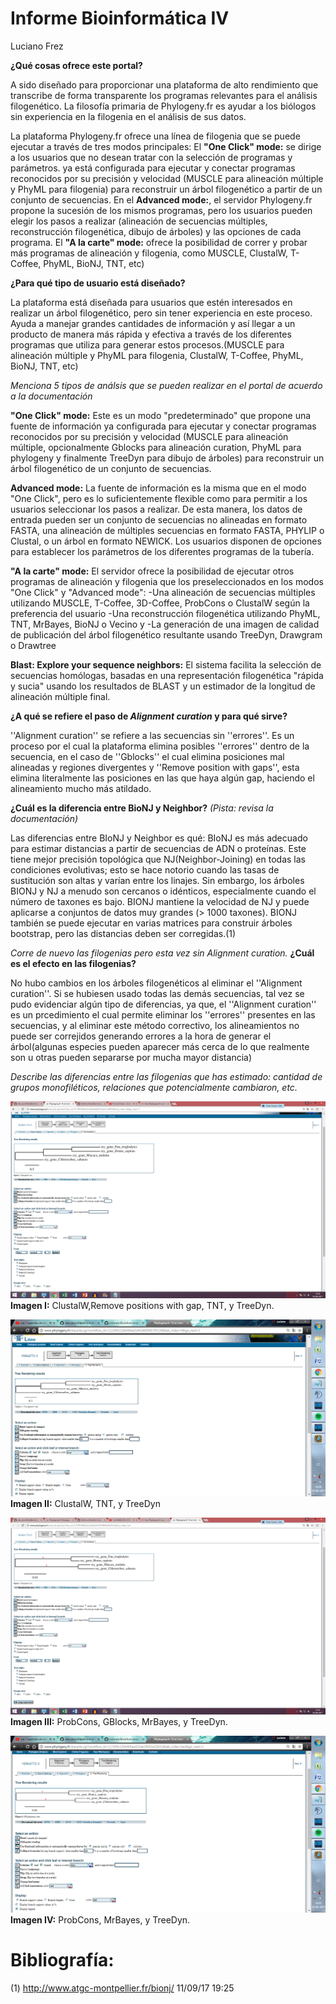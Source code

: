 # Informe Bioinformática IV
Luciano Frez

**¿Qué cosas ofrece este portal?** 
 
A sido diseñado para proporcionar una plataforma de alto rendimiento que transcribe de forma transparente los programas relevantes para el análisis filogenético. La filosofía primaria de Phylogeny.fr es ayudar a los biólogos sin experiencia en la filogenia en el análisis de sus datos.

 La plataforma Phylogeny.fr ofrece una línea de filogenia que se puede ejecutar a través de tres modos principales:
El **"One Click" mode:** se dirige a los usuarios que no desean tratar con la selección de programas y parámetros. ya está configurada para ejecutar y conectar programas reconocidos por su precisión y velocidad (MUSCLE para alineación múltiple y PhyML para filogenia) para reconstruir un árbol filogenético a partir de un conjunto de secuencias.
En el **Advanced mode:**, el servidor Phylogeny.fr propone la sucesión de los mismos programas, pero los usuarios pueden elegir los pasos a realizar (alineación de secuencias múltiples, reconstrucción filogenética, dibujo de árboles) y las opciones de cada programa.
El **"A la carte" mode:** ofrece la posibilidad de correr y probar más programas de alineación y filogenia, como MUSCLE, ClustalW, T-Coffee, PhyML, BioNJ, TNT, etc)

**¿Para qué tipo de usuario está diseñado?**

La plataforma está diseñada para usuarios que estén interesados en realizar un árbol filogenético, pero sin tener experiencia en este proceso. Ayuda a manejar grandes cantidades de información y así llegar a un producto de manera más rápida y efectiva a través de los diferentes programas que utiliza para generar estos procesos.(MUSCLE para alineación múltiple y PhyML para filogenia, ClustalW, T-Coffee, PhyML, BioNJ, TNT, etc) 

*Menciona 5 tipos de análsis que se pueden realizar en el portal de acuerdo a la documentación*

**"One Click" mode:** Este es un modo "predeterminado" que propone una fuente de información ya configurada para ejecutar y conectar programas reconocidos por su precisión y velocidad (MUSCLE para alineación múltiple, opcionalmente Gblocks para alineación curation, PhyML para phylogeny y finalmente TreeDyn para dibujo de árboles) para reconstruir un árbol filogenético de un conjunto de secuencias. 

**Advanced mode:** La fuente de información es la misma que en el modo "One Click", pero es lo suficientemente flexible como para permitir a los usuarios seleccionar los pasos a realizar. De esta manera, los datos de entrada pueden ser un conjunto de secuencias no alineadas en formato FASTA, una alineación de múltiples secuencias en formato FASTA, PHYLIP o Clustal, o un árbol en formato NEWICK.
Los usuarios disponen de opciones para establecer los parámetros de los diferentes programas de la tubería.

**"A la carte" mode:** El servidor ofrece la posibilidad de ejecutar otros programas de alineación y filogenia que los preseleccionados en los modos "One Click" y "Advanced mode":
-Una alineación de secuencias múltiples utilizando MUSCLE, T-Coffee, 3D-Coffee, ProbCons o ClustalW según la preferencia del usuario
-Una reconstrucción filogenética utilizando PhyML, TNT, MrBayes, BioNJ o Vecino y
-La generación de una imagen de calidad de publicación del árbol filogenético resultante usando TreeDyn, Drawgram o Drawtree

**Blast: Explore your sequence neighbors:** El sistema facilita la selección de secuencias homólogas, basadas en una representación filogenética "rápida y sucia" usando los resultados de BLAST y un estimador de la longitud de alineación múltiple final.


**¿A qué se refiere el paso de *Alignment curation* y para qué sirve?**

''Alignment curation'' se refiere a las secuencias sin ''errores''. Es un proceso por el cual la plataforma elimina posibles ''errores'' dentro de la secuencia, en el caso de ''Gblocks'' el cual elimina posiciones mal alineadas y regiones divergentes y ''Remove position with gaps'', esta elimina literalmente las posiciones en las que haya algún gap, haciendo el alineamiento mucho más atildado.

**¿Cuál es la diferencia entre BioNJ y Neighbor?** *(Pista: revisa la documentación)*
 
Las diferencias entre BIoNJ y Neighbor es qué: BIoNJ es más adecuado para estimar distancias a partir de secuencias de ADN o proteínas. Este tiene mejor precisión topológica que NJ(Neighbor-Joining) en todas las condiciones evolutivas; esto se hace notorio cuando las tasas de sustitución son altas y varían entre los linajes. Sin embargo, los árboles BIONJ y NJ a menudo son cercanos o idénticos, especialmente cuando el número de taxones es bajo. BIONJ mantiene la velocidad de NJ y puede aplicarse a conjuntos de datos muy grandes (> 1000 taxones). BIONJ también se puede ejecutar en varias matrices para construir árboles bootstrap, pero las distancias deben ser corregidas.(1)

*Corre de nuevo las filogenias pero esta vez sin *Alignment curation*.* **¿Cuál es el efecto en las filogenias?**

No hubo cambios en los árboles filogenéticos al eliminar el ''Alignment curation''. Si se hubiesen usado todas las demás secuencias, tal vez se pudo evidenciar algún tipo de diferencias, ya que, el ''Alignment curation'' es un prcedimiento el cual permite eliminar los ''errores'' presentes en las secuencias, y al eliminar este método correctivo, los alineamientos no puede ser correjidos generando errores a la hora de generar el árbol(algunas especies pueden aparecer más cerca de lo que realmente son u otras pueden separarse por mucha mayor distancia)

*Describe las diferencias entre las filogenias que has estimado: cantidad de grupos monofiléticos, relaciones que potencialmente cambiaron, etc.*

![imagen](https://github.com/MrPiggie/Informe-Bioinform-tica-IV/blob/master/ClustalW,Remove%20positions%20with%20gap,%20TNT,%20y%20TreeDyn%20the%20real.png?raw=true)
**Imagen I:** ClustalW,Remove positions with gap, TNT, y TreeDyn.

![imagen](https://github.com/MrPiggie/Informe-Bioinform-tica-IV/blob/master/ClustalW,%20TNT,%20y%20TreeDyn.png?raw=true)
**Imagen II:** ClustalW, TNT, y TreeDyn

![imagen](https://github.com/MrPiggie/Informe-Bioinform-tica-IV/blob/master/ProbCons,%20GBlocks,%20MrBayes,%20y%20TreeDyn%20the%20real.png?raw=true)
**Imagen III:** ProbCons, GBlocks, MrBayes, y TreeDyn.

![imagen](https://github.com/MrPiggie/Informe-Bioinform-tica-IV/blob/master/ProbCons,%20MrBayes,%20y%20TreeDyn.png?raw=true)
**Imagen IV:** ProbCons, MrBayes, y TreeDyn.

# **Bibliografía:**

(1) http://www.atgc-montpellier.fr/bionj/ 11/09/17 19:25
